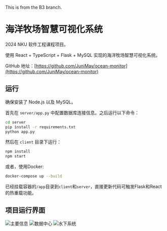 This is from the B3 branch.

# 海洋牧场智慧可视化系统

2024 NKU 软件工程课程项目。

使用 React + TypeScript + Flask + MySQL 实现的海洋牧场智慧可视化系统。

GitHub 地址：[https://github.com/JuniMay/ocean-monitor](https://github.com/JuniMay/ocean-monitor)

## 运行

确保安装了 Node.js 以及 MySQL。

首先在 `server/app.py` 中配置数据库连接信息。之后运行以下命令：

```bash
cd server
pip install -r requirements.txt
python app.py
```

然后在 `client` 目录下运行：

```bash
npm install
npm start
```

或者，使用Docker:

```bash
docker-compose up --build
```

已经挂载容器的`/app`目录到`client`和`server`，直接更新代码可触发Flask和React的热重载功能。

## 项目运行界面

![主要信息](./screenshots/0.png)
![数据中心](./screenshots/1.png)
![水下系统](./screenshots/2.png)
